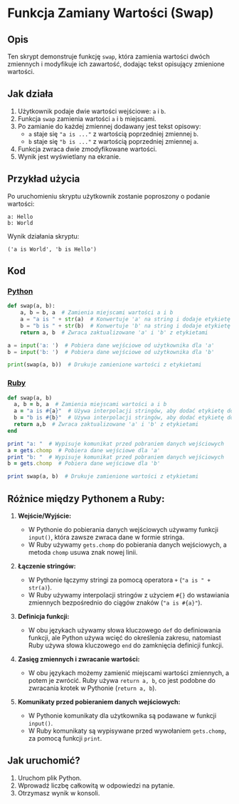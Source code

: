 # Funkcja Zamiany Wartości (Swap)

## Opis
Ten skrypt demonstruje funkcję `swap`, która zamienia wartości dwóch zmiennych i modyfikuje ich zawartość, dodając tekst opisujący zmienione wartości.

## Jak działa
1. Użytkownik podaje dwie wartości wejściowe: `a` i `b`.
2. Funkcja `swap` zamienia wartości `a` i `b` miejscami.
3. Po zamianie do każdej zmiennej dodawany jest tekst opisowy:
   - `a` staje się `"a is ..."` z wartością poprzedniej zmiennej `b`.
   - `b` staje się `"b is ..."` z wartością poprzedniej zmiennej `a`.
4. Funkcja zwraca dwie zmodyfikowane wartości.
5. Wynik jest wyświetlany na ekranie.

## Przykład użycia
Po uruchomieniu skryptu użytkownik zostanie poproszony o podanie wartości:
```
a: Hello
b: World
```
Wynik działania skryptu:
```
('a is World', 'b is Hello')
```

## Kod

### [Python](./script.py)
```python
def swap(a, b):
    a, b = b, a  # Zamienia miejscami wartości a i b
    a = "a is " + str(a)  # Konwertuje 'a' na string i dodaje etykietę
    b = "b is " + str(b)  # Konwertuje 'b' na string i dodaje etykietę
    return a, b  # Zwraca zaktualizowane 'a' i 'b' z etykietami

a = input('a: ')  # Pobiera dane wejściowe od użytkownika dla 'a'
b = input('b: ')  # Pobiera dane wejściowe od użytkownika dla 'b'

print(swap(a, b))  # Drukuje zamienione wartości z etykietami
```

### [Ruby](./script.rb)
```ruby
def swap(a, b)
  a, b = b, a  # Zamienia miejscami wartości a i b
  a = "a is #{a}"  # Używa interpolacji stringów, aby dodać etykietę do 'a'
  b = "b is #{b}"  # Używa interpolacji stringów, aby dodać etykietę do 'b'
  return a,b  # Zwraca zaktualizowane 'a' i 'b' z etykietami
end

print "a: "  # Wypisuje komunikat przed pobraniem danych wejściowych
a = gets.chomp  # Pobiera dane wejściowe dla 'a'
print "b: "  # Wypisuje komunikat przed pobraniem danych wejściowych
b = gets.chomp  # Pobiera dane wejściowe dla 'b'

print swap(a, b)  # Drukuje zamienione wartości z etykietami
```

## Różnice między Pythonem a Ruby:
1. **Wejście/Wyjście:**
   - W Pythonie do pobierania danych wejściowych używamy funkcji `input()`, która zawsze zwraca dane w formie stringa.
   - W Ruby używamy `gets.chomp` do pobierania danych wejściowych, a metoda `chomp` usuwa znak nowej linii.

2. **Łączenie stringów:**
   - W Pythonie łączymy stringi za pomocą operatora `+` (`"a is " + str(a)`).
   - W Ruby używamy interpolacji stringów z użyciem `#{}` do wstawiania zmiennych bezpośrednio do ciągów znaków (`"a is #{a}"`).

3. **Definicja funkcji:**
   - W obu językach używamy słowa kluczowego `def` do definiowania funkcji, ale Python używa wcięć do określenia zakresu, natomiast Ruby używa słowa kluczowego `end` do zamknięcia definicji funkcji.

4. **Zasięg zmiennych i zwracanie wartości:**
   - W obu językach możemy zamienić miejscami wartości zmiennych, a potem je zwrócić. Ruby używa `return a, b`, co jest podobne do zwracania krotek w Pythonie (`return a, b`).

5. **Komunikaty przed pobieraniem danych wejściowych:**
   - W Pythonie komunikaty dla użytkownika są podawane w funkcji `input()`.
   - W Ruby komunikaty są wypisywane przed wywołaniem `gets.chomp`, za pomocą funkcji `print`.

## Jak uruchomić?
1. Uruchom plik Python.
2. Wprowadź liczbę całkowitą w odpowiedzi na pytanie.
2. Otrzymasz wynik w konsoli.